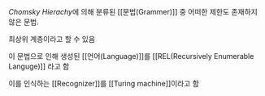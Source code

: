 *Chomsky Hierachy*에 의해 분류된 [[문법(Grammer)]] 중 어떠한 제한도 존재하지 않은 문법. 

최상위 계층이라고 할 수 있음

이 문법으로 인해 생성된 [[언어(Language)]]를 [[REL(Recursively Enumerable Languge)]] 라고 함

이를 인식하는 [[Recognizer]]를 [[Turing machine]]이라고 함